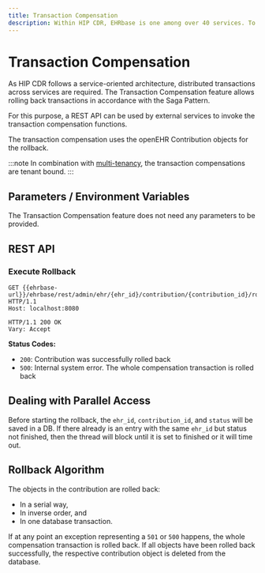 ```yaml
---
title: Transaction Compensation
description: Within HIP CDR, EHRbase is one among over 40 services. To ensure data integrity across the various services, HIP CDR implements the Saga Pattern for distributed transactions. The Transaction Compensation Plugin (based on Rabbit MQ) allows to orchestrate transactions (e.g., rollbacks) across the services.
---
```


# Transaction Compensation

As HIP CDR follows a service-oriented architecture, distributed transactions across services are required. The Transaction Compensation feature allows rolling back transactions in accordance with the Saga Pattern.

For this purpose, a REST API can be used by external services to invoke the transaction compensation functions.

The transaction compensation uses the openEHR Contribution objects for the rollback.

:::note
In combination with [multi-tenancy](06-Multi-Tenancy.md), the transaction compensations are tenant bound.
:::

## Parameters / Environment Variables

The Transaction Compensation feature does not need any parameters to be provided.

## REST API

### Execute Rollback

```http
GET {{ehrbase-url}}/ehrbase/rest/admin/ehr/{ehr_id}/contribution/{contribution_id}/rollback HTTP/1.1
Host: localhost:8080

HTTP/1.1 200 OK
Vary: Accept
```

**Status Codes:**
- `200`: Contribution was successfully rolled back
- `500`: Internal system error. The whole compensation transaction is rolled back

## Dealing with Parallel Access

Before starting the rollback, the `ehr_id`, `contribution_id`, and `status` will be saved in a DB. If there already is an entry with the same `ehr_id` but status not finished, then the thread will block until it is set to finished or it will time out.

## Rollback Algorithm

The objects in the contribution are rolled back:
- In a serial way,
- In inverse order, and
- In one database transaction.

If at any point an exception representing a `501` or `500` happens, the whole compensation transaction is rolled back. If all objects have been rolled back successfully, the respective contribution object is deleted from the database.